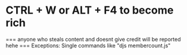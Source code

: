 # CTRL + W or ALT + F4 to become rich
=== anyone who steals content and doesnt give credit will be reported hehe ===
Exceptions: Single commands like "djs membercount.js"
